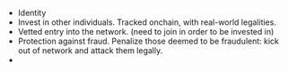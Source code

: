 - Identity
- Invest in other individuals. Tracked onchain, with real-world legalities.
- Vetted entry into the network. (need to join in order to be invested in)
- Protection against fraud. Penalize those deemed to be fraudulent: kick out of network and attack them legally.
- 